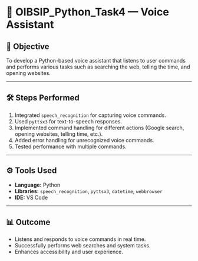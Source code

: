 # 📌 OIBSIP_Python_Task4 — Voice Assistant

## 🎯 Objective
To develop a Python-based voice assistant that listens to user commands and performs various tasks such as searching the web, telling the time, and opening websites.

---

## 🛠️ Steps Performed
1. Integrated `speech_recognition` for capturing voice commands.
2. Used `pyttsx3` for text-to-speech responses.
3. Implemented command handling for different actions (Google search, opening websites, telling time, etc.).
4. Added error handling for unrecognized voice commands.
5. Tested performance with multiple commands.

---

## ⚙️ Tools Used
- **Language:** Python
- **Libraries:** `speech_recognition`, `pyttsx3`, `datetime`, `webbrowser`
- **IDE:** VS Code

---

## 📊 Outcome
- Listens and responds to voice commands in real time.
- Successfully performs web searches and system tasks.
- Enhances accessibility and user experience.
